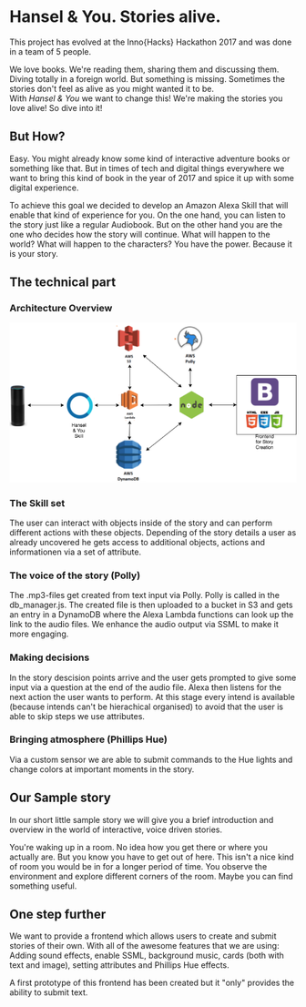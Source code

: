 # Hansel & You. Stories alive.
This project has evolved at the Inno{Hacks} Hackathon 2017 and was done in a team of 5 people.  

We love books. We're reading them, sharing them and discussing them. Diving totally in a foreign world. But something is missing. Sometimes the stories don't feel as alive as you might wanted it to be.  
With *Hansel & You* we want to change this! We're making the stories you love alive! So dive into it!

## But How?
Easy. You might already know some kind of interactive adventure books or something like that. But in times of tech and digital things everywhere we want to bring this kind of book in the year of 2017 and spice it up with some digital experience.  

To achieve this goal we decided to develop an Amazon Alexa Skill that will enable that kind of experience for you. On the one hand, you can listen to the story just like a regular Audiobook. But on the other hand you are the one who decides how the story will continue. What will happen to the world? What will happen to the characters? You have the power. Because it is your story.

## The technical part

### Architecture Overview
![Architectual Structure](https://github.com/Criptic/Hansel_and_you/blob/master/architecture.png)

### The Skill set
The user can interact with objects inside of the story and can perform different actions with these objects. Depending of the story details a user as already uncovered he gets access to additional objects, actions and informationen via a set of attribute.

### The voice of the story (Polly)
The .mp3-files get created from text input via Polly. Polly is called in the db_manager.js. The created file is then uploaded to a bucket in S3 and gets an entry in a DynamoDB where the Alexa Lambda functions can look up the link to the audio files. We enhance the audio output via SSML to make it more engaging.

### Making decisions
In the story descision points arrive and the user gets prompted to give some input via a question at the end of the audio file. Alexa then listens for the next action the user wants to perform. At this stage every intend is available (because intends can't be hierachical organised) to avoid that the user is able to skip steps we use attributes.

### Bringing atmosphere (Phillips Hue)
Via a custom sensor we are able to submit commands to the Hue lights and change colors at important moments in the story.

## Our Sample story
In our short little sample story we will give you a brief introduction and overview in the world of interactive, voice driven stories.  

You're waking up in a room. No idea how you get there or where you actually are. But you know you have to get out of here. This isn't a nice kind of room you would be in for a longer period of time. You observe the environment and explore different corners of the room. Maybe you can find something useful.

## One step further
We want to provide a frontend which allows users to create and submit stories of their own. With all of the awesome features that we are using: Adding sound effects, enable SSML, background music, cards (both with text and image), setting attributes and Phillips Hue effects.

A first prototype of this frontend has been created but it "only" provides the ability to submit text.
